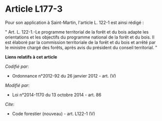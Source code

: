 # Article L177-3

Pour son application à Saint-Martin, l'article L. 122-1 est ainsi rédigé : 

" Art. L. 122-1.-Le programme territorial de la forêt et du bois adapte les orientations et les objectifs du programme
national de la forêt et du bois. Il est élaboré par la commission territoriale de la forêt et du bois et arrêté par le
ministre chargé des forêts, après avis du président du conseil territorial. "

**Liens relatifs à cet article**

_Codifié par_:

  - Ordonnance n°2012-92 du 26 janvier 2012 - art. (V)

_Modifié par_:

  - Loi n°2014-1170 du 13 octobre 2014 - art. 86

_Cite_:

  - Code forestier (nouveau) - art. L122-1 (V)
